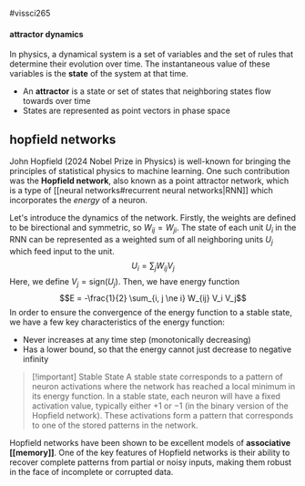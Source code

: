 #vissci265 

#### attractor dynamics
In physics, a dynamical system is a set of variables and the set of rules that determine their evolution over time. The instantaneous value of these variables is the **state** of the system at that time.
- An **attractor** is a state or set of states that neighboring states flow towards over time
- States are represented as point vectors in phase space

## hopfield networks
John Hopfield (2024 Nobel Prize in Physics) is well-known for bringing the principles of statistical physics to machine learning. One such contribution was the **Hopfield network**, also known as a point attractor network, which is a type of [[neural networks#recurrent neural networks|RNN]] which incorporates the *energy* of a neuron.

Let's introduce the dynamics of the network. Firstly, the weights are defined to be birectional and symmetric, so $W_{ij} = W_{ji}$. The state of each unit $U_i$ in the RNN can be represented as a weighted sum of all neighboring units $U_j$ which feed input to the unit.
$$U_i = \sum_j W_{ij} V_j$$
Here, we define $V_j = \text{sign}(U_j)$. Then, we have energy function
$$E = -\frac{1}{2} \sum_{i, j \ne i} W_{ij} V_i V_j$$
In order to ensure the convergence of the energy function to a stable state, we have a few key characteristics of the energy function:
- Never increases at any time step (monotonically decreasing)
- Has a lower bound, so that the energy cannot just decrease to negative infinity

>[!important] Stable State
>A stable state corresponds to a pattern of neuron activations where the network has reached a local minimum in its energy function. In a stable state, each neuron will have a fixed activation value, typically either $+1$ or $-1$ (in the binary version of the Hopfield network). These activations form a pattern that corresponds to one of the stored patterns in the network.

Hopfield networks have been shown to be excellent models of **associative [[memory]]**. One of the key features of Hopfield networks is their ability to recover complete patterns from partial or noisy inputs, making them robust in the face of incomplete or corrupted data.

